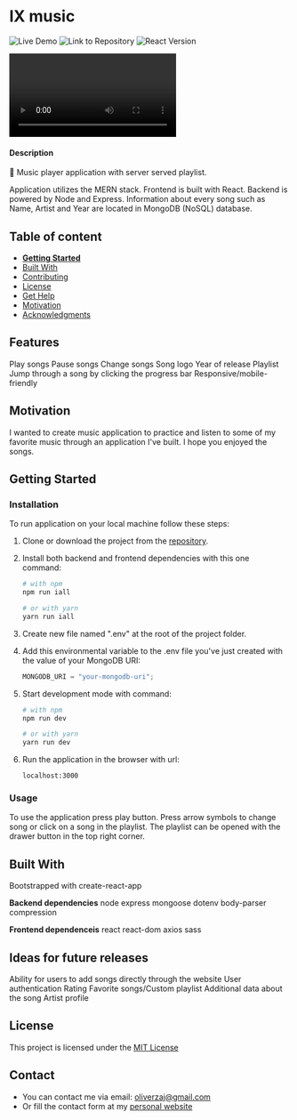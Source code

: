 # IX music

![Live Demo](https://ixmusic.herokuapp.com/)
![Link to Repository](https://github.com/777pretty/ixmusic)
![React Version](https://img.shields.io/badge/react-v17.0.1-blue.svg)

![preview](https://www.thezajac.com/static/media/os-ix3.046fa071.mp4)

#### Description

🎼 Music player application with server served playlist.

Application utilizes the MERN stack.
Frontend is built with React.
Backend is powered by Node and Express.
Information about every song such as Name, Artist and Year are located in MongoDB (NoSQL) database.

## Table of content

- [**Getting Started**](#getting-started)
- [Built With](#built-with)
- [Contributing](#contributing)
- [License](#license)
- [Get Help](#get-help)
- [Motivation](#motivation)
- [Acknowledgments](#acknowledgements)

## Features

Play songs
Pause songs
Change songs
Song logo
Year of release
Playlist
Jump through a song by clicking the progress bar
Responsive/mobile-friendly

## Motivation

I wanted to create music application to practice and listen to some of my favorite music through an application I've built. I hope you enjoyed the songs.

## Getting Started

### Installation

To run application on your local machine follow these steps:

1. Clone or download the project from the [repository](https://github.com/777pretty/ixmusic).
2. Install both backend and frontend dependencies with this one command:

   ```bash
   # with npm
   npm run iall

   # or with yarn
   yarn run iall
   ```

3. Create new file named ".env" at the root of the project folder.

4. Add this environmental variable to the .env file you've just created with the value of your MongoDB URI:
   ```javascript
   MONGODB_URI = "your-mongodb-uri";
   ```
5. Start development mode with command:

   ```bash
   # with npm
   npm run dev

   # or with yarn
   yarn run dev
   ```

6. Run the application in the browser with url:
   ```javacript
   localhost:3000
   ```

### Usage

To use the application press play button. Press arrow symbols to change song or click on a song in the playlist. The playlist can be opened with the drawer button in the top right corner.

## Built With

Bootstrapped with create-react-app

**Backend dependencies**
node
express
mongoose
dotenv
body-parser
compression

**Frontend dependenceis**
react
react-dom
axios
sass

## Ideas for future releases

Ability for users to add songs directly through the website
User authentication
Rating
Favorite songs/Custom playlist
Additional data about the song
Artist profile

## License

This project is licensed under the [MIT License](https://github.com/this/project/blob/master/LICENSE)

## Contact

- You can contact me via email: oliverzaj@gmail.com
- Or fill the contact form at my [personal website](https://thezajac.com)
